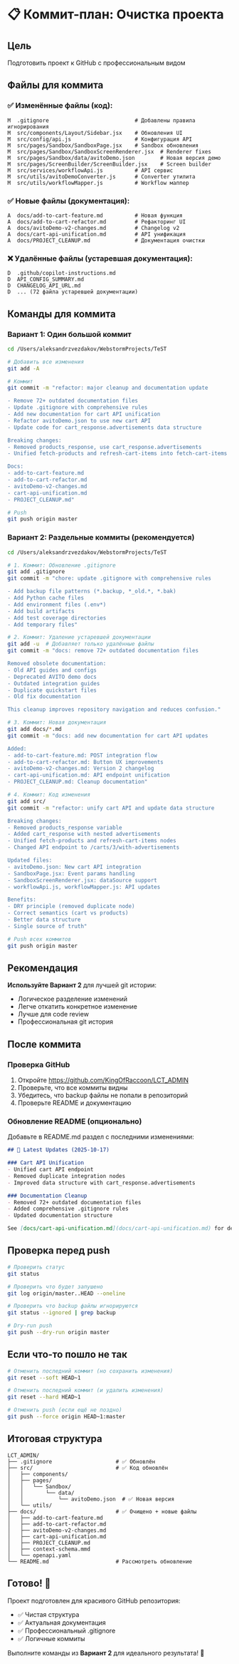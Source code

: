 # 📋 Коммит-план: Очистка проекта

## Цель
Подготовить проект к GitHub с профессиональным видом

## Файлы для коммита

### ✅ Изменённые файлы (код):
```
M  .gitignore                           # Добавлены правила игнорирования
M  src/components/Layout/Sidebar.jsx    # Обновления UI
M  src/config/api.js                    # Конфигурация API
M  src/pages/Sandbox/SandboxPage.jsx    # Sandbox обновления
M  src/pages/Sandbox/SandboxScreenRenderer.jsx  # Renderer fixes
M  src/pages/Sandbox/data/avitoDemo.json        # Новая версия демо
M  src/pages/ScreenBuilder/ScreenBuilder.jsx    # Screen builder
M  src/services/workflowApi.js          # API сервис
M  src/utils/avitoDemoConverter.js      # Converter утилита
M  src/utils/workflowMapper.js          # Workflow маппер
```

### ✅ Новые файлы (документация):
```
A  docs/add-to-cart-feature.md          # Новая функция
A  docs/add-to-cart-refactor.md         # Рефакторинг UI
A  docs/avitoDemo-v2-changes.md         # Changelog v2
A  docs/cart-api-unification.md         # API унификация
A  docs/PROJECT_CLEANUP.md              # Документация очистки
```

### ❌ Удалённые файлы (устаревшая документация):
```
D  .github/copilot-instructions.md
D  API_CONFIG_SUMMARY.md
D  CHANGELOG_API_URL.md
D  ... (72 файла устаревшей документации)
```

## Команды для коммита

### Вариант 1: Один большой коммит
```bash
cd /Users/aleksandrzvezdakov/WebstormProjects/TeST

# Добавить все изменения
git add -A

# Коммит
git commit -m "refactor: major cleanup and documentation update

- Remove 72+ outdated documentation files
- Update .gitignore with comprehensive rules
- Add new documentation for cart API unification
- Refactor avitoDemo.json to use new cart API
- Update code for cart_response.advertisements data structure

Breaking changes:
- Removed products_response, use cart_response.advertisements
- Unified fetch-products and refresh-cart-items into fetch-cart-items

Docs:
- add-to-cart-feature.md
- add-to-cart-refactor.md
- avitoDemo-v2-changes.md
- cart-api-unification.md
- PROJECT_CLEANUP.md"

# Push
git push origin master
```

### Вариант 2: Раздельные коммиты (рекомендуется)

```bash
cd /Users/aleksandrzvezdakov/WebstormProjects/TeST

# 1. Коммит: Обновление .gitignore
git add .gitignore
git commit -m "chore: update .gitignore with comprehensive rules

- Add backup file patterns (*.backup, *_old.*, *.bak)
- Add Python cache files
- Add environment files (.env*)
- Add build artifacts
- Add test coverage directories
- Add temporary files"

# 2. Коммит: Удаление устаревшей документации
git add -u  # Добавляет только удалённые файлы
git commit -m "docs: remove 72+ outdated documentation files

Removed obsolete documentation:
- Old API guides and configs
- Deprecated AVITO demo docs
- Outdated integration guides
- Duplicate quickstart files
- Old fix documentation

This cleanup improves repository navigation and reduces confusion."

# 3. Коммит: Новая документация
git add docs/*.md
git commit -m "docs: add new documentation for cart API updates

Added:
- add-to-cart-feature.md: POST integration flow
- add-to-cart-refactor.md: Button UX improvements
- avitoDemo-v2-changes.md: Version 2 changelog
- cart-api-unification.md: API endpoint unification
- PROJECT_CLEANUP.md: Cleanup documentation"

# 4. Коммит: Код изменения
git add src/
git commit -m "refactor: unify cart API and update data structure

Breaking changes:
- Removed products_response variable
- Added cart_response with nested advertisements
- Unified fetch-products and refresh-cart-items nodes
- Changed API endpoint to /carts/3/with-advertisements

Updated files:
- avitoDemo.json: New cart API integration
- SandboxPage.jsx: Event params handling
- SandboxScreenRenderer.jsx: dataSource support
- workflowApi.js, workflowMapper.js: API updates

Benefits:
- DRY principle (removed duplicate node)
- Correct semantics (cart vs products)
- Better data structure
- Single source of truth"

# Push всех коммитов
git push origin master
```

## Рекомендация

**Используйте Вариант 2** для лучшей git истории:
- Логическое разделение изменений
- Легче откатить конкретное изменение
- Лучше для code review
- Профессиональная git история

## После коммита

### Проверка GitHub
1. Откройте https://github.com/KingOfRaccoon/LCT_ADMIN
2. Проверьте, что все коммиты видны
3. Убедитесь, что backup файлы не попали в репозиторий
4. Проверьте README и документацию

### Обновление README (опционально)
Добавьте в README.md раздел с последними изменениями:

```markdown
## 📝 Latest Updates (2025-10-17)

### Cart API Unification
- Unified cart API endpoint
- Removed duplicate integration nodes
- Improved data structure with cart_response.advertisements

### Documentation Cleanup
- Removed 72+ outdated documentation files
- Added comprehensive .gitignore rules
- Updated documentation structure

See [docs/cart-api-unification.md](docs/cart-api-unification.md) for details.
```

## Проверка перед push

```bash
# Проверить статус
git status

# Проверить что будет запушено
git log origin/master..HEAD --oneline

# Проверить что backup файлы игнорируются
git status --ignored | grep backup

# Dry-run push
git push --dry-run origin master
```

## Если что-то пошло не так

```bash
# Отменить последний коммит (но сохранить изменения)
git reset --soft HEAD~1

# Отменить последний коммит (и удалить изменения)
git reset --hard HEAD~1

# Отменить push (если ещё не поздно)
git push --force origin HEAD~1:master
```

## Итоговая структура

```
LCT_ADMIN/
├── .gitignore                    # ✅ Обновлён
├── src/                          # ✅ Код обновлён
│   ├── components/
│   ├── pages/
│   │   └── Sandbox/
│   │       └── data/
│   │           └── avitoDemo.json  # ✅ Новая версия
│   └── utils/
├── docs/                         # ✅ Очищено + новые файлы
│   ├── add-to-cart-feature.md
│   ├── add-to-cart-refactor.md
│   ├── avitoDemo-v2-changes.md
│   ├── cart-api-unification.md
│   ├── PROJECT_CLEANUP.md
│   ├── context-schema.mmd
│   └── openapi.yaml
└── README.md                     # Рассмотреть обновление
```

## Готово! 🎉

Проект подготовлен для красивого GitHub репозитория:
- ✅ Чистая структура
- ✅ Актуальная документация
- ✅ Профессиональный .gitignore
- ✅ Логичные коммиты

Выполните команды из **Вариант 2** для идеального результата! 🚀
